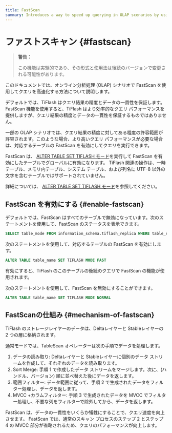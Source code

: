 ```yaml
---
title: FastScan
summary: Introduces a way to speed up querying in OLAP scenarios by using FastScan.
---
```


# ファストスキャン {#fastscan}

> **警告：**
>
> この機能は実験的であり、その形式と使用法は後続のバージョンで変更される可能性があります。

このドキュメントでは、オンライン分析処理 (OLAP) シナリオで FastScan を使用してクエリを高速化する方法について説明します。

デフォルトでは、TiFlash はクエリ結果の精度とデータの一貫性を保証します。 FastScan 機能を使用すると、TiFlash はより効率的なクエリ パフォーマンスを提供しますが、クエリ結果の精度とデータの一貫性を保証するものではありません。

一部の OLAP シナリオでは、クエリ結果の精度に対してある程度の許容範囲が許容されます。このような場合、より高いクエリ パフォーマンスが必要な場合は、対応するテーブルの FastScan を有効にしてクエリを実行できます。

FastScan は、 [ALTER TABLE SET TIFLASH モード](/sql-statements/sql-statement-set-tiflash-mode.md)を実行して FastScan を有効にしたテーブルでグローバルに有効になります。 TiFlash 関連の操作は、一時テーブル、メモリ内テーブル、システム テーブル、および列名に UTF-8 以外の文字を含むテーブルではサポートされていません。

詳細については、 [ALTER TABLE SET TIFLASH モード](/sql-statements/sql-statement-set-tiflash-mode.md)を参照してください。

## FastScan を有効にする {#enable-fastscan}

デフォルトでは、FastScan はすべてのテーブルで無効になっています。次のステートメントを使用して、FastScan のステータスを表示できます。

```sql
SELECT table_mode FROM information_schema.tiflash_replica WHERE table_name = 'table_name' AND table_schema = 'database_name'
```

次のステートメントを使用して、対応するテーブルの FastScan を有効にします。

```sql
ALTER TABLE table_name SET TIFLASH MODE FAST
```

有効にすると、TiFlash のこのテーブルの後続のクエリで FastScan の機能が使用されます。

次のステートメントを使用して、FastScan を無効にすることができます。

```sql
ALTER TABLE table_name SET TIFLASH MODE NORMAL
```

## FastScanの仕組み {#mechanism-of-fastscan}

TiFlash のストレージレイヤーのデータは、Deltaレイヤーと Stableレイヤーの 2 つの層に格納されます。

通常モードでは、TableScan オペレーターは次の手順でデータを処理します。

1.  データの読み取り: Deltaレイヤーと Stableレイヤーに個別のデータ ストリームを作成して、それぞれのデータを読み取ります。
2.  Sort Merge: 手順 1 で作成したデータ ストリームをマージします。次に、(ハンドル、バージョン) 順に並べ替えた後にデータを返します。
3.  範囲フィルター: データ範囲に従って、手順 2 で生成されたデータをフィルター処理し、データを返します。
4.  MVCC +カラムフィルター: 手順 3 で生成されたデータを MVCC でフィルター処理し、不要な列をフィルターで除外してから、データを返します。

FastScan は、データの一貫性をいくらか犠牲にすることで、クエリ速度を向上させます。 FastScan では、通常のスキャン プロセスのステップ 2 とステップ 4 の MVCC 部分が省略されるため、クエリのパフォーマンスが向上します。
